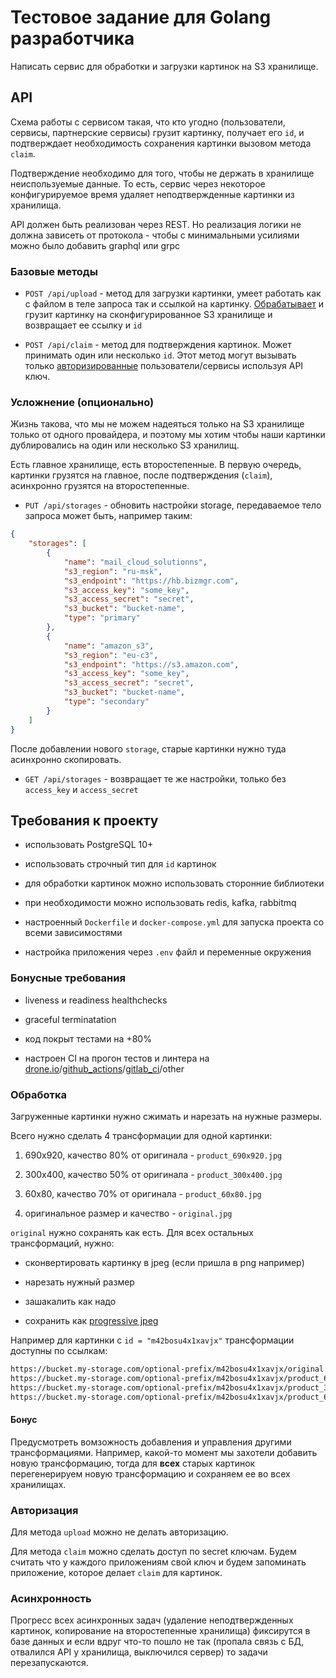 # Тестовое задание для Golang разработчика

Написать сервис для обработки и загрузки картинок на S3 хранилище.

## API

Схема работы с сервисом такая, что кто угодно (пользователи, сервисы, партнерские сервисы) грузит картинку, получает его `id`, и подтверждает необходимость сохранения картинки вызовом метода `claim`.

Подтверждение необходимо для того, чтобы не держать в хранилище неиспользуемые данные. То есть, сервис через некоторое конфигурируемое время удаляет неподтвержденные картинки из хранилища.

API должен быть реализован через REST. Но реализация логики не должна зависеть от протокола - чтобы с минимальными усилиями можно было добавить graphql или grpc

### Базовые методы

* `POST /api/upload` - метод для загрузки картинки, умеет работать как с файлом в теле запроса так и ссылкой на картинку. [Обрабатывает](#обработка) и грузит картинку на сконфигурированное S3 хранилище и возвращает ее ссылку и `id`

* `POST /api/claim` - метод для подтверждения картинок. Может принимать один или несколько `id`. Этот метод могут вызывать только [авторизированные](#авторизация) пользователи/сервисы используя API ключ.

### Усложнение (опционально)

Жизнь такова, что мы не можем надеяться только на S3 хранилище только от одного провайдера, и поэтому мы хотим чтобы наши картинки дублировались на один или несколько S3 хранилищ.

Есть главное хранилище, есть второстепенные. В первую очередь, картинки грузятся на главное, после подтверждения (`claim`), асинхронно грузятся на второстепенные.

* `PUT /api/storages` - обновить настройки storage, передаваемое тело запроса может быть, например таким:

```json
{
    "storages": [
        {
            "name": "mail_cloud_solutionns",
            "s3_region": "ru-msk",
            "s3_endpoint": "https://hb.bizmgr.com",
            "s3_access_key": "some_key",
            "s3_access_secret": "secret",
            "s3_bucket": "bucket-name",
            "type": "primary"
        },
        {
            "name": "amazon_s3",
            "s3_region": "eu-c3",
            "s3_endpoint": "https://s3.amazon.com",
            "s3_access_key": "some_key",
            "s3_access_secret": "secret",
            "s3_bucket": "bucket-name",
            "type": "secondary"
        }
    ]
}

```

После добавлении нового `storage`, старые картинки нужно туда асинхронно скопировать.

* `GET /api/storages` - возвращает те же настройки, только без `access_key` и `access_secret`

## Требования к проекту

* использовать PostgreSQL 10+

* использовать строчный тип для `id` картинок

* для обработки картинок можно использовать сторонние библиотеки

* при необходимости можно использовать redis, kafka, rabbitmq

* настроенный `Dockerfile` и `docker-compose.yml` для запуска проекта со всеми зависимостями

* настройка приложения через `.env` файл и переменные окружения

### Бонусные требования

* liveness и readiness healthchecks

* graceful terminatation

* код покрыт тестами на +80%

* настроен CI на прогон тестов и линтера на [drone.io](https://drone.io)/[github_actions](https://github.com/features/actions)/[gitlab_ci](https://docs.gitlab.com/ee/ci/)/other

### Обработка

Загруженные картинки нужно сжимать и нарезать на нужные размеры.

Всего нужно сделать 4 трансформации для одной картинки:

1. 690x920, качество 80% от оригинала - `product_690x920.jpg`

2. 300x400, качество 50% от оригинала - `product_300x400.jpg`

3. 60x80, качество 70% от оригинала - `product_60x80.jpg`

4. оригинальное размер и качество - `original.jpg`

`original` нужно сохранять как есть. Для всех остальных трансформаций, нужно:

* сконвертировать картинку в jpeg (если пришла в png например)

* нарезать нужный размер

* зашакалить как надо

* сохранить как [progressive jpeg](https://www.liquidweb.com/kb/what-is-a-progressive-jpeg/)

Например для картинки с `id = "m42bosu4x1xavjx"` трансформации доступны по ссылкам:

```txt
https://bucket.my-storage.com/optional-prefix/m42bosu4x1xavjx/original.jpg
https://bucket.my-storage.com/optional-prefix/m42bosu4x1xavjx/product_690x920.jpg
https://bucket.my-storage.com/optional-prefix/m42bosu4x1xavjx/product_300x400.jpg
https://bucket.my-storage.com/optional-prefix/m42bosu4x1xavjx/product_60x80.jpg
```

#### Бонус

Предусмотреть вомзожность добавления и управления другими трансформациями. Например, какой-то момент мы захотели добавить новую трансформацию, тогда для **всех** старых картинок перегенерируем новую трансформацию и сохраняем ее во всех хранилищах.

### Авторизация

Для метода `upload` можно не делать авторизацию.

Для метода `claim` можно сделать доступ по secret ключам. Будем считать что у каждого приложениям свой ключ и будем запоминать приложение, которое делает `claim` для картинок.

### Асинхронность

Прогресс всех асинхронных задач (удаление неподтвержденных картинок, копирование на второстепенные хранилища) фиксирутся в базе данных и если вдруг что-то пошло не так (пропала связь с БД, отвалился API у хранилища, выключился сервер) то задачи перезапускаются.
